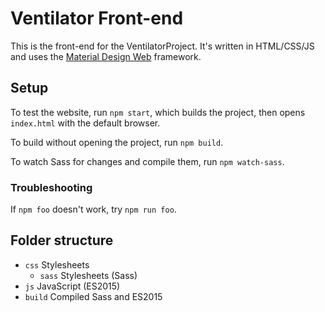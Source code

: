 # Ventilator Front-end
This is the front-end for the VentilatorProject. It's written in HTML/CSS/JS and uses the [Material Design Web](https://material.io/develop/web) framework.

## Setup
To test the website, run `npm start`, which builds the project, then opens `index.html` with the default browser.

To build without opening the project, run `npm build`.

To watch Sass for changes and compile them, run `npm watch-sass`.

### Troubleshooting
If `npm foo` doesn't work, try `npm run foo`.

## Folder structure
- `css` Stylesheets
    - `sass` Stylesheets (Sass)
- `js` JavaScript (ES2015)
- `build` Compiled Sass and ES2015